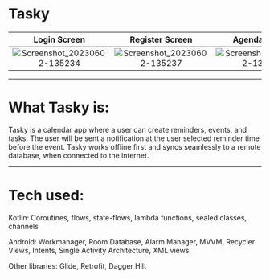 # Tasky

Login Screen | Register Screen | Agenda Screen | Event Detail Screen
:-------------------------:|:-------------------------: |:-------------------------: |:-------------------------:
![Screenshot_20230602-135234](https://github.com/andrewhamilton0/Tasky/assets/102604324/f919bbde-386b-4311-9366-90be9b790c1c)  | ![Screenshot_20230602-135237](https://github.com/andrewhamilton0/Tasky/assets/102604324/232dcaa0-faaa-41a1-b616-69ad2a20c16a) | ![Screenshot_20230602-135220](https://github.com/andrewhamilton0/Tasky/assets/102604324/59ae506e-aeba-4313-8f2f-b2a77cae199b) | ![Screenshot_20230602-135052](https://github.com/andrewhamilton0/Tasky/assets/102604324/408e86d7-56f1-4079-b079-87b28656715b) 

---
# What Tasky is: 

Tasky is a calendar app where a user can create reminders, events, and tasks. The user will be sent a notification at the user selected reminder time before the event.
Tasky works offline first and syncs seamlessly to a remote database, when connected to the internet. 

---
# Tech used:

Kotlin: Coroutines, flows, state-flows, lambda functions, sealed classes, channels

Android: Workmanager, Room Database, Alarm Manager, MVVM, Recycler Views, Intents, Single Activity Architecture, XML views


Other libraries: Glide, Retrofit, Dagger Hilt
